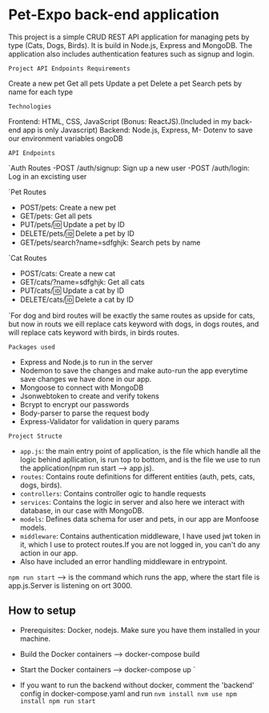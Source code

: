 # Pet-Expo back-end application

This project is a simple CRUD REST API application for managing pets by type (Cats, Dogs, Birds). It is build in Node.js, Express and MongoDB. The application also includes authentication features such as signup and login.

` Project API Endpoints Requirements `

Create a new pet
Get all pets
Update a pet
Delete a pet
Search pets by name for each type

` Technologies `

Frontend: HTML, CSS, JavaScript (Bonus: ReactJS).(Included in my back-end app is only Javascript)
Backend: Node.js, Express, M- Dotenv to save our environment variables
ongoDB

` API Endpoints `

`Auth Routes
 -POST /auth/signup: Sign up a new user
 -POST /auth/login: Log in an excisting user

`Pet Routes
 - POST/pets: Create a new pet
 - GET/pets: Get all pets
 - PUT/pets/:id: Update a pet by ID
 - DELETE/pets/:id: Delete a pet by ID
 - GET/pets/search?name=sdfghjk: Search pets by name

`Cat Routes
 - POST/cats: Create a new cat
 - GET/cats/?name=sdfghjk: Get all cats 
 - PUT/cats/:id: Update a cat by ID
 - DELETE/cats/:id: Delete a cat by ID

 `For dog and bird routes will be exactly the same routes as upside for cats, but now in routs we eill replace cats keyword with dogs, in dogs routes, and will replace cats keyword with birds, in birds routes. 

` Packages used `

- Express and Node.js to run in the server
- Nodemon to save the changes and make auto-run the app everytime save changes we have done in our app.
- Mongoose to connect with MongoDB
- Jsonwebtoken to create and verify tokens
- Bcrypt to encrypt our passwords
- Body-parser to parse the request body
- Express-Validator for validation in query params

` Project Structe `

- `app.js`: the main entry point of application, is the file which handle all the logic behind apllication, is run top to bottom, and is the file we use to run the application(npm run start --> app.js).
- `routes`: Contains route definitions for different entities (auth, pets, cats, dogs, birds).
- `controllers`: Contains controller ogic to handle requests
- `services`: Contains the logic in server and also here we interact with database, in our case with MongoDB.
- `models`: Defines data schema for user and pets, in our app are Monfoose models.
- `middleware`: Contains authentication middleware, I have used jwt token in it, which I use to protect routes.If you are not logged in, you can't do any action in our app.
- Also have included an error handling middleware in entrypoint.

` npm run start ` --> is the command which runs the app, where the start file is app.js.Server is listening on ort 3000.  

## How to setup

- Prerequisites: Docker, nodejs. Make sure you have them installed in your machine.

- Build the Docker containers --> docker-compose build
- Start the Docker containers --> docker-compose up
`

- If you want to run the backend without docker, comment the 'backend' config in docker-compose.yaml and run
`
nvm install
nvm use
npm install
npm run start
`


